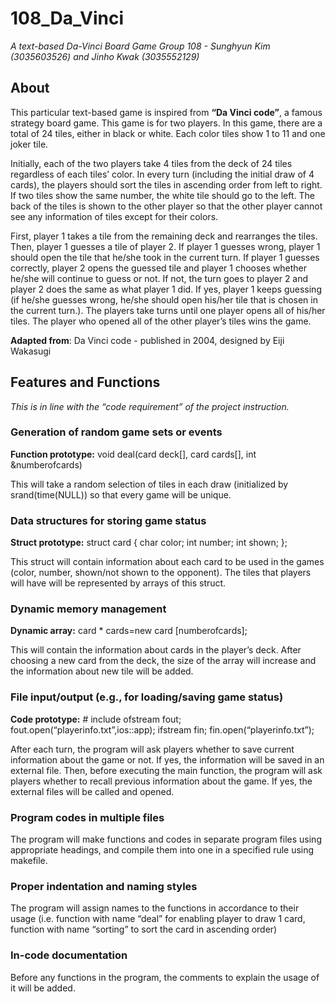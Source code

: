 # 108_Da_Vinci
  *A text-based Da-Vinci Board Game*
  *Group 108 - Sunghyun Kim (3035603526) and Jinho Kwak (3035552129)*

## About
  This particular text-based game is inspired from **“Da Vinci code”**, a famous strategy board game. This game is for two players. In this game, there are a total of 24 tiles, either in black or white. Each color tiles show 1 to 11 and one joker tile.

  Initially, each of the two players take 4 tiles from the deck of 24 tiles regardless of each tiles’ color. In every turn (including the initial draw of 4 cards), the players should sort the tiles in ascending order from left to right. If two tiles show the same number, the white tile should go to the left. The back of the tiles is shown to the other player so that the other player cannot see any information of tiles except for their colors.

  First, player 1 takes a tile from the remaining deck and rearranges the tiles. Then, player 1 guesses a tile of player 2. If player 1 guesses wrong, player 1 should open the tile that he/she took in the current turn. If player 1 guesses correctly, player 2 opens the guessed tile and player 1 chooses whether he/she will continue to guess or not. If not, the turn goes to player 2 and player 2 does the same as what player 1 did. If yes, player 1 keeps guessing (if he/she guesses wrong, he/she should open his/her tile that is chosen in the current turn.). The players take turns until one player opens all of his/her tiles. The player who opened all of the other player’s tiles wins the game.

**Adapted from**: Da Vinci code - published in 2004, designed by Eiji Wakasugi

## Features and Functions
*This is in line with the “code requirement” of the project instruction.*

### Generation of random game sets or events
**Function prototype:** void deal(card deck[], card cards[], int &numberofcards)

This will take a random selection of tiles in each draw (initialized by srand(time(NULL)) so that every game will be unique.

### Data structures for storing game status
**Struct prototype:** struct card { char color; int number; int shown; };

This struct will contain information about each card to be used in the games (color, number, shown/not shown to the opponent). The tiles that players will have will be represented by arrays of this struct.

### Dynamic memory management
**Dynamic array:** card * cards=new card [numberofcards];

This will contain the information about cards in the player’s deck. After choosing a new card from the deck, the size of the array will increase and the information about new tile will be added.

### File input/output (e.g., for loading/saving game status)
**Code prototype:** \# include <fstream> ofstream fout;
fout.open(“playerinfo.txt”,ios::app); ifstream fin; fin.open(“playerinfo.txt”);

After each turn, the program will ask players whether to save current information about the game or not. If yes, the information will be saved in an external file. Then, before executing the main function, the program will ask players whether to recall previous information about the game. If yes, the external files will be called and opened.

### Program codes in multiple files
The program will make functions and codes in separate program files using appropriate headings, and compile them into one in a specified rule using makefile.

### Proper indentation and naming styles
The program will assign names to the functions in accordance to their usage (i.e. function with name “deal” for enabling player to draw 1 card, function with name “sorting” to sort the card in ascending order)

### In-code documentation
Before any functions in the program, the comments to explain the usage of it will be added.
